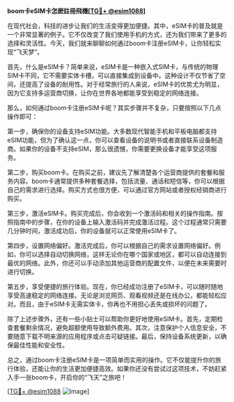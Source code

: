 **boom卡eSIM卡怎麽註冊飛機[[TG💪+ @esim1088](https://t.me/s/esim1088)]**

在现代社会，科技的进步让我们的生活变得更加便捷。其中，eSIM卡的普及就是一个非常显著的例子。它不仅改变了我们使用手机的方式，还为我们带来了更多的选择和灵活性。今天，我们就来聊聊如何通过boom卡注册eSIM卡，让你轻松实现“飞天梦”。

首先，什么是eSIM卡？简单来说，eSIM卡是一种嵌入式SIM卡，与传统的物理SIM卡不同，它不需要实体卡槽，可以直接集成到设备中。这种设计不仅节省了空间，还提高了设备的耐用性。对于经常旅行的人来说，eSIM卡的优势尤为明显，因为它支持多运营商切换，让你在世界各地都能享受到稳定的网络连接。

那么，如何通过boom卡注册eSIM卡呢？其实步骤并不复杂，只要按照以下几点操作即可：

第一步，确保你的设备支持eSIM功能。大多数现代智能手机和平板电脑都支持eSIM功能，但为了确认这一点，你可以查看设备的说明书或者直接联系设备制造商。如果你的设备不支持eSIM，那么很遗憾，你需要更换设备才能享受这项服务。

第二步，购买boom卡。在购买之前，建议先了解清楚各个运营商提供的套餐和服务内容。boom卡通常提供多种套餐选择，包括流量、通话和短信等，你可以根据自己的需求进行选择。购买方式也很方便，可以通过官方网站或者授权经销商进行购买。

第三步，激活eSIM卡。购买完成后，你会收到一个激活码和相关的操作指南。按照指南中的步骤，在你的设备上输入激活码并完成激活过程。这个过程通常只需要几分钟时间，激活成功后，你的设备就可以正常使用eSIM卡了。

第四步，设置网络偏好。激活完成后，你可以根据自己的需求设置网络偏好。例如，你可以选择自动切换网络，这样无论你在哪个国家或地区，都可以自动连接到最优的网络。此外，你还可以手动添加其他运营商的配置文件，以便在未来需要时进行切换。

第五步，享受便捷的旅行体验。现在，你已经成功注册了eSIM卡，可以随时随地享受高速稳定的网络连接。无论是浏览网页、观看视频还是在线办公，都能轻松应对。而且，由于eSIM卡无需实体卡，你再也不用担心丢失或损坏的问题了。

除了上述步骤外，还有一些小贴士可以帮助你更好地使用eSIM卡。首先，定期检查套餐剩余情况，避免超额使用导致额外费用。其次，注意保护个人信息安全，不要随意下载不明来源的应用程序或点击可疑链接。最后，保持设备系统更新，以确保最佳性能和安全性。

总之，通过boom卡注册eSIM卡是一项简单而实用的操作。它不仅能提升你的旅行体验，还能让你的生活更加便捷高效。如果你还没有尝试过这项技术，不妨赶紧入手一张boom卡，开启你的“飞天”之旅吧！

[[TG💪+ @esim1088](https://t.me/s/esim1088) ![Image](https://i.postimg.cc/4NQfJmqS/Snipaste-2025-05-13-00-14-12.png)]